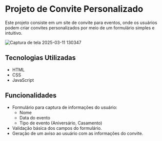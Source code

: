 # Projeto de Convite Personalizado

Este projeto consiste em um site de convite para eventos, onde os usuários podem criar convites personalizados por meio de um formulário simples e intuitivo.





![Captura de tela 2025-03-11 130347](https://github.com/user-attachments/assets/42f76673-1ab6-4bb2-a677-7ca6f2c8131a)





## Tecnologias Utilizadas

- HTML
- CSS
- JavaScript

## Funcionalidades

- Formulário para captura de informações do usuário:
  - Nome
  - Data do evento
  - Tipo de evento (Aniversário, Casamento)
- Validação básica dos campos do formulário.
- Geração de um aviso ao usuário com as informações do convite.
